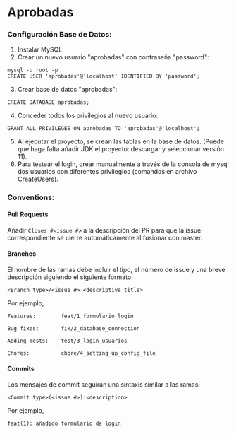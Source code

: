 # Aprobadas

### Configuración Base de Datos:

1. Instalar MySQL.
2. Crear un nuevo usuario "aprobadas" con contraseña "password":
```
mysql -u root -p
CREATE USER 'aprobadas'@'localhost' IDENTIFIED BY 'password';
```
	
3. Crear base de datos "aprobadas":
```
CREATE DATABASE aprobadas;
```
4. Conceder todos los privilegios al nuevo usuario:
```
GRANT ALL PRIVILEGES ON aprobadas TO 'aprobadas'@'localhost';
```
5. Al ejecutar el proyecto, se crean las tablas en la base de datos. (Puede que haga falta añadir JDK el proyecto: descargar y seleccionar versión 11).
6. Para testear el login, crear manualmente a través de la consola de mysql dos usuarios con diferentes privilegios (comandos en archivo CreateUsers).


### Conventions:

#### Pull Requests

Añadir ```Closes #<issue #>``` a la descripción del PR para que la issue correspondiente se cierre automáticamente al fusionar con master.

#### Branches

El nombre de las ramas debe incluir el tipo, el número de issue y una breve descripción siguiendo el siguiente formato:

```
<Branch type>/<issue #>_<descriptive_title>
```
Por ejemplo,
```
Features:        feat/1_formulario_login

Bug fixes:       fix/2_database_connection

Adding Tests:    test/3_login_usuarios

Chores:          chore/4_setting_up_config_file
```
#### Commits

Los mensajes de commit seguirán una sintaxis similar a las ramas:

```
<Commit type>(<issue #>):<description>
```
Por ejemplo,

```
feat(1): añadido formulario de login
```
